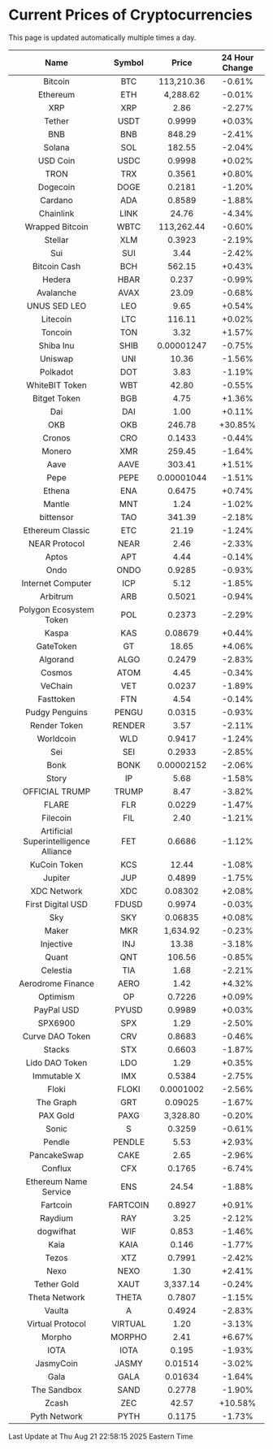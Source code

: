 # Current Prices of Cryptocurrencies
This page is updated automatically multiple times a day.

| Name | Symbol | Price | 24 Hour Change |
| :---: |:---:| :---: | :---: |
| Bitcoin | BTC | 113,210.36 | -0.61% |
| Ethereum | ETH | 4,288.62 | -0.01% |
| XRP | XRP | 2.86 | -2.27% |
| Tether | USDT | 0.9999 | +0.03% |
| BNB | BNB | 848.29 | -2.41% |
| Solana | SOL | 182.55 | -2.04% |
| USD Coin | USDC | 0.9998 | +0.02% |
| TRON | TRX | 0.3561 | +0.80% |
| Dogecoin | DOGE | 0.2181 | -1.20% |
| Cardano | ADA | 0.8589 | -1.88% |
| Chainlink | LINK | 24.76 | -4.34% |
| Wrapped Bitcoin | WBTC | 113,262.44 | -0.60% |
| Stellar | XLM | 0.3923 | -2.19% |
| Sui | SUI | 3.44 | -2.42% |
| Bitcoin Cash | BCH | 562.15 | +0.43% |
| Hedera | HBAR | 0.237 | -0.99% |
| Avalanche | AVAX | 23.09 | -0.68% |
| UNUS SED LEO | LEO | 9.65 | +0.54% |
| Litecoin | LTC | 116.11 | +0.02% |
| Toncoin | TON | 3.32 | +1.57% |
| Shiba Inu | SHIB | 0.00001247 | -0.75% |
| Uniswap | UNI | 10.36 | -1.56% |
| Polkadot | DOT | 3.83 | -1.19% |
| WhiteBIT Token | WBT | 42.80 | -0.55% |
| Bitget Token | BGB | 4.75 | +1.36% |
| Dai | DAI | 1.00 | +0.11% |
| OKB | OKB | 246.78 | +30.85% |
| Cronos | CRO | 0.1433 | -0.44% |
| Monero | XMR | 259.45 | -1.64% |
| Aave | AAVE | 303.41 | +1.51% |
| Pepe | PEPE | 0.00001044 | -1.51% |
| Ethena | ENA | 0.6475 | +0.74% |
| Mantle | MNT | 1.24 | -1.02% |
| bittensor | TAO | 341.39 | -2.18% |
| Ethereum Classic | ETC | 21.19 | -1.24% |
| NEAR Protocol | NEAR | 2.46 | -2.33% |
| Aptos | APT | 4.44 | -0.14% |
| Ondo | ONDO | 0.9285 | -0.93% |
| Internet Computer | ICP | 5.12 | -1.85% |
| Arbitrum | ARB | 0.5021 | -0.94% |
| Polygon Ecosystem Token | POL | 0.2373 | -2.29% |
| Kaspa | KAS | 0.08679 | +0.44% |
| GateToken | GT | 18.65 | +4.06% |
| Algorand | ALGO | 0.2479 | -2.83% |
| Cosmos | ATOM | 4.45 | -0.34% |
| VeChain | VET | 0.0237 | -1.89% |
| Fasttoken | FTN | 4.54 | -0.14% |
| Pudgy Penguins | PENGU | 0.0315 | -0.93% |
| Render Token | RENDER | 3.57 | -2.11% |
| Worldcoin | WLD | 0.9417 | -1.24% |
| Sei | SEI | 0.2933 | -2.85% |
| Bonk | BONK | 0.00002152 | -2.06% |
| Story | IP | 5.68 | -1.58% |
| OFFICIAL TRUMP | TRUMP | 8.47 | -3.82% |
| FLARE | FLR | 0.0229 | -1.47% |
| Filecoin | FIL | 2.40 | -1.21% |
| Artificial Superintelligence Alliance | FET | 0.6686 | -1.12% |
| KuCoin Token | KCS | 12.44 | -1.08% |
| Jupiter | JUP | 0.4899 | -1.75% |
| XDC Network | XDC | 0.08302 | +2.08% |
| First Digital USD | FDUSD | 0.9974 | -0.03% |
| Sky | SKY | 0.06835 | +0.08% |
| Maker | MKR | 1,634.92 | -0.23% |
| Injective | INJ | 13.38 | -3.18% |
| Quant | QNT | 106.56 | -0.85% |
| Celestia | TIA | 1.68 | -2.21% |
| Aerodrome Finance | AERO | 1.42 | +4.32% |
| Optimism | OP | 0.7226 | +0.09% |
| PayPal USD | PYUSD | 0.9989 | +0.03% |
| SPX6900 | SPX | 1.29 | -2.50% |
| Curve DAO Token | CRV | 0.8683 | -0.46% |
| Stacks | STX | 0.6603 | -1.87% |
| Lido DAO Token | LDO | 1.29 | +0.35% |
| Immutable X | IMX | 0.5384 | -2.75% |
| Floki | FLOKI | 0.0001002 | -2.56% |
| The Graph | GRT | 0.09025 | -1.67% |
| PAX Gold | PAXG | 3,328.80 | -0.20% |
| Sonic | S | 0.3259 | -0.61% |
| Pendle | PENDLE | 5.53 | +2.93% |
| PancakeSwap | CAKE | 2.65 | -2.96% |
| Conflux | CFX | 0.1765 | -6.74% |
| Ethereum Name Service | ENS | 24.54 | -1.88% |
| Fartcoin | FARTCOIN | 0.8927 | +0.91% |
| Raydium | RAY | 3.25 | -2.12% |
| dogwifhat | WIF | 0.853 | -1.46% |
| Kaia | KAIA | 0.146 | -1.77% |
| Tezos | XTZ | 0.7991 | -2.42% |
| Nexo | NEXO | 1.30 | +2.41% |
| Tether Gold | XAUT | 3,337.14 | -0.24% |
| Theta Network | THETA | 0.7807 | -1.15% |
| Vaulta | A | 0.4924 | -2.83% |
| Virtual Protocol | VIRTUAL | 1.20 | -3.13% |
| Morpho | MORPHO | 2.41 | +6.67% |
| IOTA | IOTA | 0.195 | -1.93% |
| JasmyCoin | JASMY | 0.01514 | -3.02% |
| Gala | GALA | 0.01634 | -1.64% |
| The Sandbox | SAND | 0.2778 | -1.90% |
| Zcash | ZEC | 42.57 | +10.58% |
| Pyth Network | PYTH | 0.1175 | -1.73% |

Last Update at Thu Aug 21 22:58:15 2025 Eastern Time
